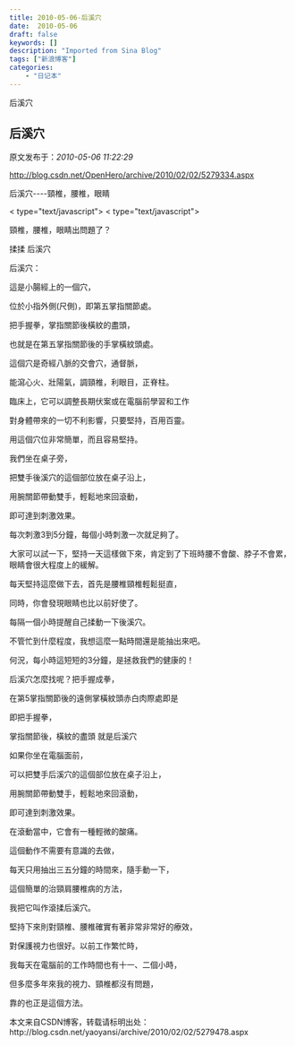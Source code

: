 ```yaml
---
title: 2010-05-06-后溪穴
date:  2010-05-06
draft: false
keywords: []
description: "Imported from Sina Blog"
tags: ["新浪博客"]
categories: 
    - "日记本"
---
```

后溪穴
## 后溪穴

 原文发布于：*2010-05-06 11:22:29*

[
http&#58;//blog.csdn.net/OpenHero/archive/2010/02/02/5279334.aspx](http&#58;//blog.csdn.net/OpenHero/archive/2010/02/02/5279334.aspx)

后溪穴----頸椎，腰椎，眼睛

< type="text/javascript">
< type="text/javascript">

頸椎，腰椎，眼睛出問題了？

揉揉 后溪穴

后溪穴：

這是小腸經上的一個穴，

位於小指外側(尺側)，即第五掌指關節處。

把手握拳，掌指關節後橫紋的盡頭，

也就是在第五掌指關節後的手掌橫紋頭處。

這個穴是奇經八脈的交會穴，通督脈，

能瀉心火、壯陽氣，調頸椎，利眼目，正脊柱。

臨床上，它可以調整長期伏案或在電腦前學習和工作

對身體帶來的一切不利影響，只要堅持，百用百靈。

用這個穴位非常簡單，而且容易堅持。

我們坐在桌子旁，

把雙手後溪穴的這個部位放在桌子沿上，

用腕關節帶動雙手，輕鬆地來回滾動，

即可達到刺激效果。

每次刺激3到5分鐘，每個小時刺激一次就足夠了。 

大家可以試一下，堅持一天這樣做下來，肯定到了下班時腰不會酸、脖子不會累，眼睛會很大程度上的緩解。

每天堅持這麼做下去，首先是腰椎頸椎輕鬆挺直，

同時，你會發現眼睛也比以前好使了。

每隔一個小時提醒自己揉動一下後溪穴。

不管忙到什麼程度，我想這麼一點時間還是能抽出來吧。

何況，每小時這短短的3分鐘，是拯救我們的健康的！

后溪穴怎麼找呢？把手握成拳，

在第5掌指關節後的遠側掌橫紋頭赤白肉際處即是

即把手握拳，

掌指關節後，橫紋的盡頭 就是后溪穴

如果你坐在電腦面前，

可以把雙手后溪穴的這個部位放在桌子沿上，

用腕關節帶動雙手，輕鬆地來回滾動，

即可達到刺激效果。

在滾動當中，它會有一種輕微的酸痛。

這個動作不需要有意識的去做，

每天只用抽出三五分鐘的時間來，隨手動一下，

這個簡單的治頸肩腰椎病的方法，

我把它叫作滾揉后溪穴。

堅持下來則對頸椎、腰椎確實有著非常非常好的療效，

對保護視力也很好。以前工作繁忙時，

我每天在電腦前的工作時間也有十一、二個小時，

但多麼多年來我的視力、頸椎都沒有問題，

靠的也正是這個方法。

本文来自CSDN博客，转载请标明出处：http&#58;//blog.csdn.net/yaoyansi/archive/2010/02/02/5279478.aspx


